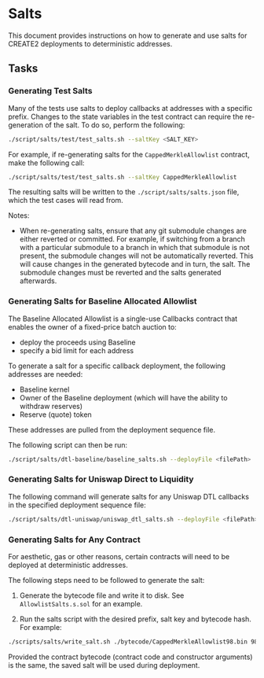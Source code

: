 # Salts

This document provides instructions on how to generate and use salts for CREATE2 deployments to deterministic addresses.

## Tasks

### Generating Test Salts

Many of the tests use salts to deploy callbacks at addresses with a specific prefix. Changes to the state variables in the test contract can require the re-generation of the salt. To do so, perform the following:

```bash
./script/salts/test/test_salts.sh --saltKey <SALT_KEY>
```

For example, if re-generating salts for the `CappedMerkleAllowlist` contract, make the following call:

```bash
./script/salts/test/test_salts.sh --saltKey CappedMerkleAllowlist
```

The resulting salts will be written to the `./script/salts/salts.json` file, which the test cases will read from.

Notes:

-   When re-generating salts, ensure that any git submodule changes are either reverted or committed. For example, if switching from a branch with a particular submodule to a branch in which that submodule is not present, the submodule changes will not be automatically reverted. This will cause changes in the generated bytecode and in turn, the salt. The submodule changes must be reverted and the salts generated afterwards.

### Generating Salts for Baseline Allocated Allowlist

The Baseline Allocated Allowlist is a single-use Callbacks contract that enables the owner of a fixed-price batch auction to:

-   deploy the proceeds using Baseline
-   specify a bid limit for each address

To generate a salt for a specific callback deployment, the following addresses are needed:

-   Baseline kernel
-   Owner of the Baseline deployment (which will have the ability to withdraw reserves)
-   Reserve (quote) token

These addresses are pulled from the deployment sequence file.

The following script can then be run:

```bash
./script/salts/dtl-baseline/baseline_salts.sh --deployFile <filePath>
```

### Generating Salts for Uniswap Direct to Liquidity

The following command will generate salts for any Uniswap DTL callbacks in the specified deployment sequence file:

```bash
./script/salts/dtl-uniswap/uniswap_dtl_salts.sh --deployFile <filePath>
```

### Generating Salts for Any Contract

For aesthetic, gas or other reasons, certain contracts will need to be deployed at deterministic addresses.

The following steps need to be followed to generate the salt:

1. Generate the bytecode file and write it to disk. See `AllowlistSalts.s.sol` for an example.

1. Run the salts script with the desired prefix, salt key and bytecode hash. For example:

```bash
./scripts/salts/write_salt.sh ./bytecode/CappedMerkleAllowlist98.bin 98 CappedMerkleAllowlist 0x5080f4a157b896da527e936ac326bc3742c5d0239c63823b4d5c9939cc19ccb1
```

Provided the contract bytecode (contract code and constructor arguments) is the same, the saved salt will be used during deployment.
